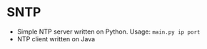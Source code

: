 # SNTP
* Simple NTP server written on Python. Usage: `main.py ip port`
* NTP client written on Java

